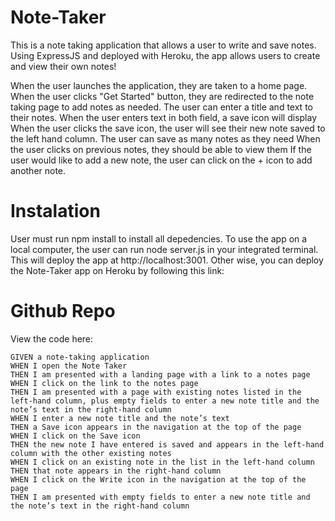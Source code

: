# Note-Taker
This is a note taking application that allows a user to write and save notes. Using ExpressJS and deployed with Heroku, the app allows users to create and view their own notes!

When the user launches the application, they are taken to a home page.
When the user clicks "Get Started" button, they are redirected to the note taking page to add notes as needed.
The user can enter a title and text to their notes.
When the user enters text in both field, a save icon will display
When the user clicks the save icon, the user will see their new note saved to the left hand column. The user can save as many notes as they need
When the user clicks on previous notes, they should be able to view them
If the user would like to add a new note, the user can click on the + icon to add another note.

# Instalation
User must run npm install to install all depedencies. To use the app on a local computer, the user can run node server.js in your integrated terminal. This will deploy the app at http://localhost:3001.
Other wise, you can deploy the Note-Taker app on Heroku by following this link: 

# Github Repo
View the code here: 
```
GIVEN a note-taking application
WHEN I open the Note Taker
THEN I am presented with a landing page with a link to a notes page
WHEN I click on the link to the notes page
THEN I am presented with a page with existing notes listed in the left-hand column, plus empty fields to enter a new note title and the note’s text in the right-hand column
WHEN I enter a new note title and the note’s text
THEN a Save icon appears in the navigation at the top of the page
WHEN I click on the Save icon
THEN the new note I have entered is saved and appears in the left-hand column with the other existing notes
WHEN I click on an existing note in the list in the left-hand column
THEN that note appears in the right-hand column
WHEN I click on the Write icon in the navigation at the top of the page
THEN I am presented with empty fields to enter a new note title and the note’s text in the right-hand column
```